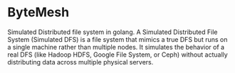 # ByteMesh
Simulated Distributed file system in golang.
A Simulated Distributed File System (Simulated DFS) is a file system that mimics a true DFS but runs on a single machine rather than multiple nodes. It simulates the behavior of a real DFS (like Hadoop HDFS, Google File System, or Ceph) without actually distributing data across multiple physical servers.